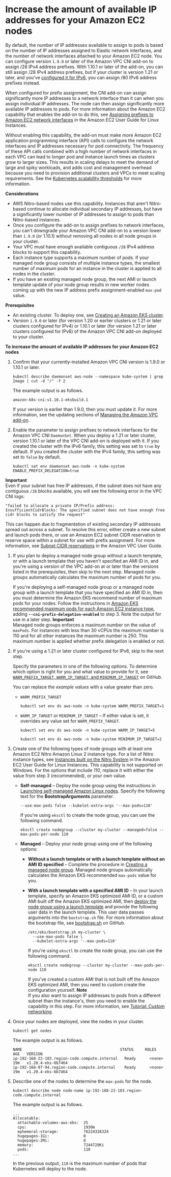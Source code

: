 # Increase the amount of available IP addresses for your Amazon EC2 nodes<a name="cni-increase-ip-addresses"></a>

By default, the number of IP addresses available to assign to pods is based on the number of IP addresses assigned to Elastic network interfaces, and the number of network interfaces attached to your Amazon EC2 node\. You can configure version `1.9.0` or later of the Amazon VPC CNI add\-on to assign /28 IPv4 address prefixes\. With 1\.10\.1 or later of the add\-on, you can still assign /28 IPv4 address prefixes, but if your cluster is version 1\.21 or later, and you've [configured it for IPv6](cni-ipv6.md), you can assign /80 IPv6 address prefixes instead\. 

When configured for prefix assignment, the CNI add\-on can assign significantly more IP addresses to a network interface than it can when you assign individual IP addresses\. The node can then assign significantly more available IP addresses to pods\. For more information about the Amazon EC2 capability that enables the add\-on to do this, see [Assigning prefixes to Amazon EC2 network interfaces](https://docs.aws.amazon.com/AWSEC2/latest/UserGuide/ec2-prefix-eni.html) in the Amazon EC2 User Guide for Linux Instances\. 

Without enabling this capability, the add\-on must make more Amazon EC2 application programming interface \(API\) calls to configure the network interfaces and IP addresses necessary for pod connectivity\. The frequency of these API calls combined with a high number of network interfaces in each VPC can lead to longer pod and instance launch times as clusters grow to larger sizes\. This results in scaling delays to meet the demand of large and spiky workloads, and adds cost and management overhead because you need to provision additional clusters and VPCs to meet scaling requirements\. See the [Kubernetes scalability thresholds](https://github.com/kubernetes/community/blob/master/sig-scalability/configs-and-limits/thresholds.md) for more information\.

**Considerations**
+ AWS Nitro\-based nodes use this capability\. Instances that aren't Nitro\-based continue to allocate individual secondary IP addresses, but have a significantly lower number of IP addresses to assign to pods than Nitro\-based instances\.
+ Once you configure the add\-on to assign prefixes to network interfaces, you can't downgrade your Amazon VPC CNI add\-on to a version lower than `1.9.0` \(or 1\.10\.1\) without removing all nodes in all node groups in your cluster\.
+ Your VPC must have enough available contiguous `/28` IPv4 address blocks to support this capability\.
+ Each instance type supports a maximum number of pods\. If your managed node group consists of multiple instance types, the smallest number of maximum pods for an instance in the cluster is applied to all nodes in the cluster\.
+ If you have an existing managed node group, the next AMI or launch template update of your node group results in new worker nodes coming up with the new IP address prefix assignment\-enabled `max-pod` value\.

**Prerequisites**
+ An existing cluster\. To deploy one, see [Creating an Amazon EKS cluster](create-cluster.md)\. 
+ Version `1.9.0` or later \(for version 1\.20 or earlier clusters or 1\.21 or later clusters configured for IPv4\) or 1\.10\.1 or later \(for version 1\.21 or later clusters configured for IPv6\) of the Amazon VPC CNI add\-on deployed to your cluster\.

**To increase the amount of available IP addresses for your Amazon EC2 nodes**

1. Confirm that your currently\-installed Amazon VPC CNI version is 1\.9\.0 or 1\.10\.1 or later\.

   ```
   kubectl describe daemonset aws-node --namespace kube-system | grep Image | cut -d "/" -f 2
   ```

   The example output is as follows\.

   ```
   amazon-k8s-cni:v1.10.1-eksbuild.1
   ```

   If your version is earlier than 1\.9\.0, then you must update it\. For more information, see the updating sections of [Managing the Amazon VPC add\-on](managing-vpc-cni.md)\.

1. Enable the parameter to assign prefixes to network interfaces for the Amazon VPC CNI `DaemonSet`\. When you deploy a 1\.21 or later cluster, version 1\.10\.1 or later of the VPC CNI add\-on is deployed with it\. If you created the cluster with the IPv6 family, this setting was set to `true` by default\. If you created the cluster with the IPv4 family, this setting was set to `false` by default\.

   ```
   kubectl set env daemonset aws-node -n kube-system ENABLE_PREFIX_DELEGATION=true
   ```
**Important**  
Even if your subnet has free IP addresses, if the subnet does not have any contiguous `/28` blocks available, you will see the following error in the VPC CNI logs:   

   ```
   "failed to allocate a private IP/Prefix address: InsufficientCidrBlocks: The specified subnet does not have enough free cidr blocks to satisfy the request"
   ```
This can happen due to fragmentation of existing secondary IP addresses spread out across a subnet\. To resolve this error, either create a new subnet and launch pods there, or use an Amazon EC2 subnet CIDR reservation to reserve space within a subnet for use with prefix assignment\. For more information, see [Subnet CIDR reservations](https://docs.aws.amazon.com/vpc/latest/userguide/subnet-cidr-reservation.html) in the Amazon VPC User Guide\.

1. If you plan to deploy a managed node group without a launch template, or with a launch template that you haven't specified an AMI ID in, and you're using a version of the VPC add\-on at or later than the versions listed in the prerequisites, then skip to the next step\. Managed node groups automatically calculates the maximum number of pods for you\.

   If you're deploying a self\-managed node group or a managed node group with a launch template that you have specified an AMI ID in, then you must determine the Amazon EKS recommend number of maximum pods for your nodes\. Follow the instructions in [Amazon EKS recommended maximum pods for each Amazon EC2 instance type](choosing-instance-type.md#determine-max-pods), adding **`--cni-prefix-delegation-enabled`** to step 3\. Note the output for use in a later step\.
**Important**  
Managed node groups enforces a maximum number on the value of `maxPods`\. For instances with less than 30 vCPUs the maximum number is 110 and for all other instances the maximum number is 250\. This maximum number is applied whether prefix delegation is enabled or not\. 

1. If you're using a 1\.21 or later cluster configured for IPv6, skip to the next step\.

   Specify the parameters in one of the following options\. To determine which option is right for you and what value to provide for it, see [`WARM_PREFIX_TARGET`, `WARM_IP_TARGET`, and `MINIMUM_IP_TARGET`](https://github.com/aws/amazon-vpc-cni-k8s/blob/master/docs/prefix-and-ip-target.md) on GitHub\.

   You can replace the *example values* with a value greater than zero\.
   + `WARM_PREFIX_TARGET` 

     ```
     kubectl set env ds aws-node -n kube-system WARM_PREFIX_TARGET=1
     ```
   + `WARM_IP_TARGET` or `MINIMUM_IP_TARGET` – If either value is set, it overrides any value set for `WARM_PREFIX_TARGET`\.

     ```
     kubectl set env ds aws-node -n kube-system WARM_IP_TARGET=5
     ```

     ```
     kubectl set env ds aws-node -n kube-system MINIMUM_IP_TARGET=2
     ```

1. Create one of the following types of node groups with at least one Amazon EC2 Nitro Amazon Linux 2 instance type\. For a list of Nitro instance types, see [Instances built on the Nitro System](https://docs.aws.amazon.com/AWSEC2/latest/UserGuide/instance-types.html#ec2-nitro-instances) in the Amazon EC2 User Guide for Linux Instances\. This capability is not supported on Windows\. For the options that include *110*, replace it with either the value from step 3 \(recommended\), or your own value\. 
   + **Self\-managed** – Deploy the node group using the instructions in [Launching self\-managed Amazon Linux nodes](launch-workers.md)\. Specify the following text for the **BootstrapArguments** parameter\.

     ```
     --use-max-pods false --kubelet-extra-args '--max-pods=110'
     ```

     If you're using `eksctl` to create the node group, you can use the following command\.

     ```
     eksctl create nodegroup --cluster my-cluster --managed=false --max-pods-per-node 110
     ```
   + **Managed** – Deploy your node group using one of the following options:
     + **Without a launch template or with a launch template without an AMI ID specified** – Complete the procedure in [Creating a managed node group](create-managed-node-group.md)\. Managed node groups automatically calculates the Amazon EKS recommended `max-pods` value for you\.
     + **With a launch template with a specified AMI ID** – In your launch template, specify an Amazon EKS optimized AMI ID, or a custom AMI built off the Amazon EKS optimized AMI, then [deploy the node group using a launch template](launch-templates.md) and provide the following user data in the launch template\. This user data passes arguments into the `bootstrap.sh` file\. For more information about the bootstrap file, see [bootstrap\.sh](https://github.com/awslabs/amazon-eks-ami/blob/master/files/bootstrap.sh) on GitHub\.

       ```
       /etc/eks/bootstrap.sh my-cluster \
         --use-max-pods false \
         --kubelet-extra-args '--max-pods=110'
       ```

       If you're using `eksctl` to create the node group, you can use the following command\.

       ```
       eksctl create nodegroup --cluster my-cluster --max-pods-per-node 110
       ```

       If you've created a custom AMI that is not built off the Amazon EKS optimized AMI, then you need to custom create the configuration yourself\.
**Note**  
If you also want to assign IP addresses to pods from a different subnet than the instance's, then you need to enable the capability in this step\. For more information, see [Tutorial: Custom networking](cni-custom-network.md)\.

1. Once your nodes are deployed, view the nodes in your cluster\.

   ```
   kubectl get nodes
   ```

   The example output is as follows\.

   ```
   NAME                                           STATUS     ROLES    AGE   VERSION
   ip-192-168-22-103.region-code.compute.internal   Ready      <none>   19m   v1.20.4-eks-6b7464
   ip-192-168-97-94.region-code.compute.internal    Ready      <none>   19m   v1.20.4-eks-6b7464
   ```

1. Describe one of the nodes to determine the `max-pods` for the node\.

   ```
   kubectl describe node node-name ip-192-168-22-103.region-code.compute.internal
   ```

   The example output is as follows\.

   ```
   ...
   Allocatable:
     attachable-volumes-aws-ebs:  25
     cpu:                         1930m
     ephemeral-storage:           76224326324
     hugepages-1Gi:               0
     hugepages-2Mi:               0
     memory:                      7244720Ki
     pods:                        110
   ...
   ```

   In the previous output, `110` is the maximum number of pods that Kubernetes will deploy to the node\.